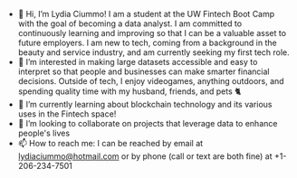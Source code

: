 - 👋 Hi, I’m Lydia Ciummo! I am a student at the UW Fintech Boot Camp with the goal of becoming a data analyst. I am committed to continuously learning and improving so that I can be a valuable asset to future employers. I am new to tech, coming from a background in the beauty and service industry, and am currently seeking my first tech role.
- 👀 I’m interested in making large datasets accessible and easy to interpret so that people and businesses can make smarter financial decisions. Outside of tech, I enjoy videogames, anything outdoors, and spending quality time with my husband, friends, and pets 🐈 
- 🌱 I’m currently learning about blockchain technology and its various uses in the Fintech space!
- 💞️ I’m looking to collaborate on projects that leverage data to enhance people's lives
- 📫 How to reach me: I can be reached by email at lydiaciummo@hotmail.com or by phone (call or text are both fine) at +1-206-234-7501
<!---
lydiaciummo/lydiaciummo is a ✨ special ✨ repository because its `README.md` (this file) appears on your GitHub profile.
You can click the Preview link to take a look at your changes.
--->
